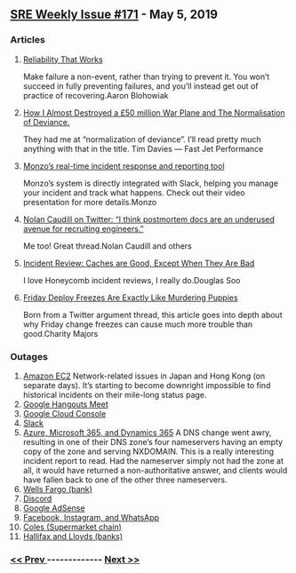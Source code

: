 ## [SRE Weekly Issue #171](https://sreweekly.com/sre-weekly-issue-171/) - May 5, 2019
### Articles

1. [Reliability That Works](https://www.linkedin.com/pulse/reliability-works-aaron-blohowiak/)

    Make failure a non-event, rather than trying to prevent it. You won’t succeed in fully preventing failures, and you’ll instead get out of practice of recovering.Aaron Blohowiak
1. [How I Almost Destroyed a £50 million War Plane and The Normalisation of Deviance.](https://fastjetperformance.com/podcasts/how-i-almost-destroyed-a-50-million-war-plane-when-display-flying-goes-wrong-and-the-normalisation-of-deviance/)

    They had me at “normalization of deviance”. I’ll read pretty much anything with that in the title. Tim Davies — Fast Jet Performance
1. [Monzo’s real-time incident response and reporting tool](https://github.com/monzo/response)

    Monzo’s system is directly integrated with Slack, helping you manage your incident and track what happens. Check out their video presentation for more details.Monzo
1. [Nolan Caudill on Twitter: “I think postmortem docs are an underused avenue for recruiting engineers.”](https://twitter.com/nolancaudill/status/1124532823900082177)

    Me too! Great thread.Nolan Caudill and others
1. [Incident Review: Caches are Good, Except When They Are Bad](https://www.honeycomb.io/blog/incident-review-caches-are-good-except-when-they-are-bad/)

    I love Honeycomb incident reviews, I really do.Douglas Soo
1. [Friday Deploy Freezes Are Exactly Like Murdering Puppies](https://charity.wtf/2019/05/01/friday-deploy-freezes-are-exactly-like-murdering-puppies/)

    Born from a Twitter argument thread, this article goes into depth about why Friday change freezes can cause much more trouble than good.Charity Majors
### Outages

1. [Amazon EC2](https://status.aws.amazon.com/)
    Network-related issues in Japan and Hong Kong (on separate days). It’s starting to become downright impossible to find historical incidents on their mile-long status page.
1. [Google Hangouts Meet](https://www.google.com/appsstatus#hl=en&v=issue&sid=44&iid=70c8bd72b9dfa3e16aadc1800207e1c0)
1. [Google Cloud Console](https://status.cloud.google.com/incident/developers-console/19003#19003003)
1. [Slack](https://status.slack.com/2019-05/6d7541f932dd628c)
1. [Azure, Microsoft 365, and Dynamics 365](https://azure.microsoft.com/en-us/status/history/)
    A DNS change went awry, resulting in one of their DNS zone’s four nameservers having an empty copy of the zone and serving NXDOMAIN. This is a really interesting incident report to read. Had the nameserver simply not had the zone at all, it would have returned a non-authoritative answer, and clients would have fallen back to one of the other three nameservers.
1. [Wells Fargo (bank)](https://www.newsweek.com/wells-fargo-app-down-not-working-website-mobile-deposit-1414148)
1. [Discord](https://discord.statuspage.io/incidents/kz4ky0cydym1)
1. [Google AdSense](https://news.alphastreet.com/google-adsense-suffers-massive-global-outage/)
1. [Facebook, Instagram, and WhatsApp](https://www.retailnews.asia/subscribers-to-facebook-instagram-and-whatsapp-faced-over-2-hours-downtime/)
1. [Coles (Supermarket chain)](https://www.dailymail.co.uk/news/article-6974701/Angry-customers-slam-Coles-supermarkets-online-shopping-website-goes-two-days.html)
1. [Hallifax and Lloyds (banks)](https://metro.co.uk/2019/04/29/natwest-lloyds-halifax-internet-banking-apps-9338739/)

### [ << Prev ](sreweekly-170.md) ------------- [ Next >> ](sreweekly-172.md)